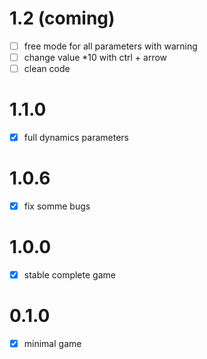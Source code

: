 # 1.2 (coming)

- [ ] free mode for all parameters with warning
- [ ] change value *10 with ctrl + arrow
- [ ] clean code

# 1.1.0

- [x] full dynamics parameters

# 1.0.6

- [x] fix somme bugs

# 1.0.0

- [x] stable complete game

# 0.1.0

- [x] minimal game

